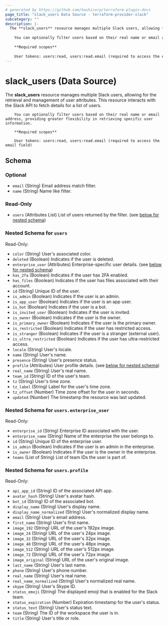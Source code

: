 ```yaml
---
# generated by https://github.com/hashicorp/terraform-plugin-docs
page_title: "slack_users Data Source - terraform-provider-slack"
subcategory: ""
description: |-
  The **slack_users** resource manages multiple Slack users, allowing for the retrieval and management of user attributes. This resource interacts with the Slack API to fetch details for a list of users.
  	
  	You can optionally filter users based on their real name or email address, providing greater flexibility in retrieving specific user information.
  	
  	**Required scopes**
  	
  	User tokens: users:read, users:read.email (required to access the email field)
---
```


# slack_users (Data Source)

The **slack_users** resource manages multiple Slack users, allowing for the retrieval and management of user attributes. This resource interacts with the Slack API to fetch details for a list of users.
		
		You can optionally filter users based on their real name or email address, providing greater flexibility in retrieving specific user information.
		
		**Required scopes**
		
		User tokens: users:read, users:read.email (required to access the email field)



<!-- schema generated by tfplugindocs -->
## Schema

### Optional

- `email` (String) Email address match filter.
- `name` (String) Name like filter.

### Read-Only

- `users` (Attributes List) List of users returned by the filter. (see [below for nested schema](#nestedatt--users))

<a id="nestedatt--users"></a>
### Nested Schema for `users`

Read-Only:

- `color` (String) User's associated color.
- `deleted` (Boolean) Indicates if the user is deleted.
- `enterprise_user` (Attributes) Enterprise-specific user details. (see [below for nested schema](#nestedatt--users--enterprise_user))
- `has_2fa` (Boolean) Indicates if the user has 2FA enabled.
- `has_files` (Boolean) Indicates if the user has files associated with their account.
- `id` (String) Unique ID of the user.
- `is_admin` (Boolean) Indicates if the user is an admin.
- `is_app_user` (Boolean) Indicates if the user is an app user.
- `is_bot` (Boolean) Indicates if the user is a bot.
- `is_invited_user` (Boolean) Indicates if the user is invited.
- `is_owner` (Boolean) Indicates if the user is the owner.
- `is_primary_owner` (Boolean) Indicates if the user is the primary owner.
- `is_restricted` (Boolean) Indicates if the user has restricted access.
- `is_stranger` (Boolean) Indicates if the user is a stranger (external user).
- `is_ultra_restricted` (Boolean) Indicates if the user has ultra-restricted access.
- `locale` (String) User's locale.
- `name` (String) User's name.
- `presence` (String) User's presence status.
- `profile` (Attributes) User profile details. (see [below for nested schema](#nestedatt--users--profile))
- `real_name` (String) User's real name.
- `team_id` (String) ID of the user's team.
- `tz` (String) User's time zone.
- `tz_label` (String) Label for the user's time zone.
- `tz_offset` (Number) Time zone offset for the user in seconds.
- `updated` (Number) The timestamp the resource was last updated.

<a id="nestedatt--users--enterprise_user"></a>
### Nested Schema for `users.enterprise_user`

Read-Only:

- `enterprise_id` (String) Enterprise ID associated with the user.
- `enterprise_name` (String) Name of the enterprise the user belongs to.
- `id` (String) Unique ID of the enterprise user.
- `is_admin` (Boolean) Indicates if the user is an admin in the enterprise.
- `is_owner` (Boolean) Indicates if the user is the owner in the enterprise.
- `teams` (List of String) List of team IDs the user is part of.


<a id="nestedatt--users--profile"></a>
### Nested Schema for `users.profile`

Read-Only:

- `api_app_id` (String) ID of the associated API app.
- `avatar_hash` (String) User's avatar hash.
- `bot_id` (String) ID of the associated bot.
- `display_name` (String) User's display name.
- `display_name_normalized` (String) User's normalized display name.
- `email` (String) User's email address.
- `first_name` (String) User's first name.
- `image_192` (String) URL of the user's 192px image.
- `image_24` (String) URL of the user's 24px image.
- `image_32` (String) URL of the user's 32px image.
- `image_48` (String) URL of the user's 48px image.
- `image_512` (String) URL of the user's 512px image.
- `image_72` (String) URL of the user's 72px image.
- `image_original` (String) URL of the user's original image.
- `last_name` (String) User's last name.
- `phone` (String) User's phone number.
- `real_name` (String) User's real name.
- `real_name_normalized` (String) User's normalized real name.
- `skype` (String) User's Skype ID.
- `status_emoji` (String) The displayed emoji that is enabled for the Slack team.
- `status_expiration` (Number) Expiration timestamp for the user's status.
- `status_text` (String) User's status text.
- `team` (String) The ID of the workspace the user is in.
- `title` (String) User's title or role.
